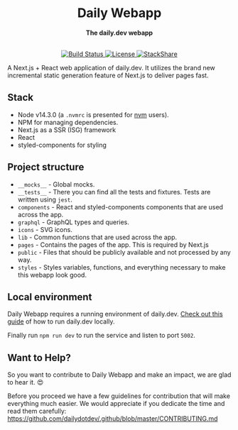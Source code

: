 
<div align="center">
  <h1>Daily Webapp</h1>
  <strong>The daily.dev webapp</strong>
</div>
<br>
<p align="center">
  <a href="https://circleci.com/gh/dailydotdev/daily-webapp">
    <img src="https://img.shields.io/circleci/build/github/dailydotdev/daily-webapp/master.svg" alt="Build Status">
  </a>
  <a href="https://github.com/dailydotdev/daily-webapp/blob/master/LICENSE">
    <img src="https://img.shields.io/github/license/dailydotdev/daily-webapp.svg" alt="License">
  </a>
  <a href="https://stackshare.io/daily/daily">
    <img src="http://img.shields.io/badge/tech-stack-0690fa.svg?style=flat" alt="StackShare">
  </a>
</p>

A Next.js + React web application of daily.dev.
It utilizes the brand new incremental static generation feature of Next.js to deliver pages fast.

## Stack

* Node v14.3.0 (a `.nvmrc` is presented for [nvm](https://github.com/nvm-sh/nvm) users).
* NPM for managing dependencies.
* Next.js as a SSR (ISG) framework
* React
* styled-components for styling

## Project structure

* `__mocks__` - Global mocks.
* `__tests__` - There you can find all the tests and fixtures. Tests are written using `jest`.
* `components` - React and styled-components components that are used across the app.
* `graphql` - GraphQL types and queries.
* `icons` - SVG icons.
* `lib` - Common functions that are used across the app.
* `pages` - Contains the pages of the app. This is required by Next.js
* `public` - Files that should be publicly available and not processed by any way.
* `styles` - Styles variables, functions, and everything necessary to make this webapp look good.

## Local environment

Daily Webapp requires a running environment of daily.dev.
[Check out this guide](https://github.com/dailydotdev/daily#-running-dailydev-locally) of how to run daily.dev locally.

Finally run `npm run dev` to run the service and listen to port `5002`.


## Want to Help?

So you want to contribute to Daily Webapp and make an impact, we are glad to hear it. :heart_eyes:

Before you proceed we have a few guidelines for contribution that will make everything much easier.
We would appreciate if you dedicate the time and read them carefully:
https://github.com/dailydotdev/.github/blob/master/CONTRIBUTING.md
